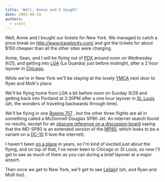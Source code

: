 ```yaml
---
title: 'Well, Annie and I bought'
date: 2002-06-19
authors:
  - scott
---
```


Well, Annie and I bought our tickets for New York. We managed to catch a price break on http://www.travelocity.com/ and got the tickets for about $150 cheaper than all the other sites were charging.

Annie, Sean, and I will be flying out of [PDX](http://www.portlandairportpdx.com/) around noon on Wednesday 9/25, and getting into [LGA](http://www.panynj.gov/aviation/lgaframe.HTM) (La Guardia) just before midnight, after a 2 hour layover in [Chicago](http://www.ci.chi.il.us/).

While we're in New York we'll be staying at the lovely [YMCA](http://www.ymcanyc.org/ygny/YMCA.html?branch=greenpoint&body=greenpointabout&) next door to Ryan and Molli's place.

We'll be flying home from LGA a bit before noon on Sunday 9/29 and getting back into Portland at 2:30PM after a one hour layover in [St. Louis](http://stlouis.missouri.org/) (ah, the wonders of traveling backwards through time).

We'll be flying in one [Boeing 757](http://www.boeing.com/commercial/757family/) , but the other three flights are all in something called a McDonnell Douglas SP80 Jet. An internet search found no results, except for an [obscure reference on a discussion board](http://www.alaska261.org/wwwboard/messages/147.html) saying that the MD-SP80 is an extended version of the [MP80](http://www.boeing.com/commercial/md-80-90/), which looks to be a variant on a [DC-10](http://www.boeing.com/commercial/dc-10/background.html) (I love the internet).

I haven't been [on a plane](http://www.angelfire.com/ma2/danimal/humor/humor29.html) in years, so I'm kind of excited just about the flying, and on top of that, I've never been to Chicago or St Louis, so now I'll get to see as much of them as you can during a brief layover at a major airport.

Then once we get to New York, we'll get to see [Leilani](http://leilani.spaceninja.com/)! (oh, and Ryan and Molli too).
